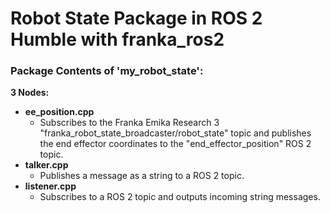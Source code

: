 # Robot State Package in ROS 2 Humble with franka_ros2

### Package Contents of 'my_robot_state':

**3 Nodes:**
* **ee_position.cpp**  
   * Subscribes to the Franka Emika Research 3 "franka_robot_state_broadcaster/robot_state" topic and publishes the end effector coordinates to the "end_effector_position" ROS 2 topic.
* **talker.cpp**  
   * Publishes a message as a string to a ROS 2 topic.
* **listener.cpp**  
   * Subscribes to a ROS 2 topic and outputs incoming string messages.